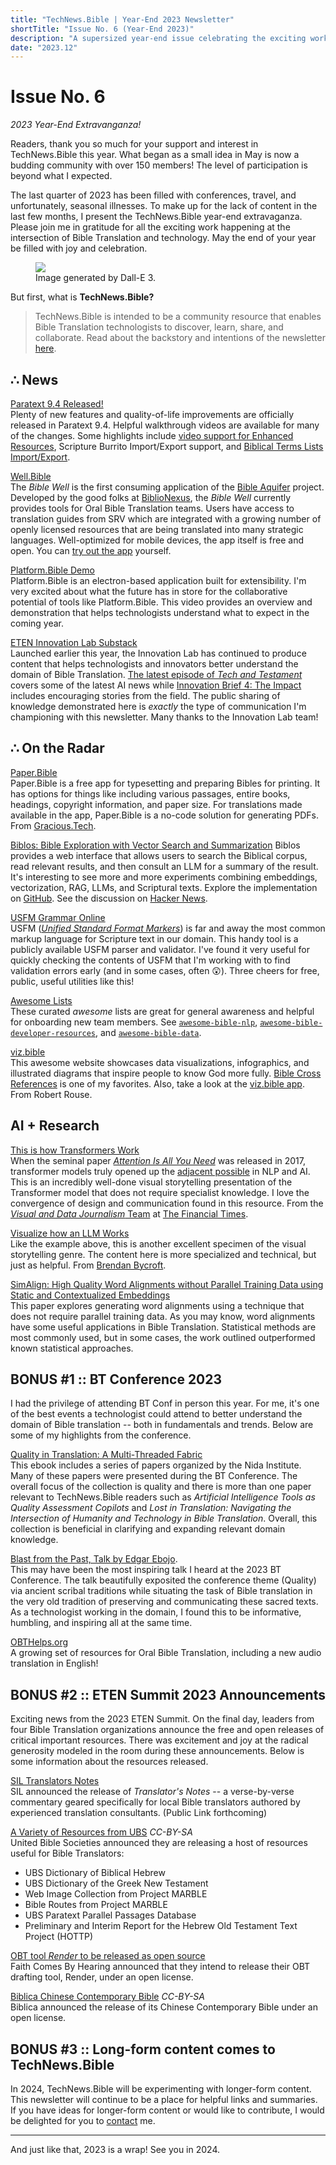 ```yaml
---
title: "TechNews.Bible | Year-End 2023 Newsletter"
shortTitle: "Issue No. 6 (Year-End 2023)"
description: "A supersized year-end issue celebrating the exciting work happening at the intersection of Bible Translation and technology."
date: "2023.12"
---
```


<h1 class="mb-0">Issue No. 6</h1>
<div class="mt-0"><em> 2023 Year-End Extravanganza!</em></div>

Readers, thank you so much for your support and interest in TechNews.Bible this year. What began as a small idea in May is now a budding community with over 150 members! The level of participation is beyond what I expected.

The last quarter of 2023 has been filled with conferences, travel, and unfortunately, seasonal illnesses. To make up for the lack of content in the last few months, I present the TechNews.Bible year-end extravaganza. Please join me in gratitude for all the exciting work happening at the intersection of Bible Translation and technology. May the end of your year be filled with joy and celebration.

<figure>
  <img
    class="rounded-lg drop-shadow-2xl object-scale-down h-20 w-20"
    src="/img/issue-6-redux.webp"
  />
  <figcaption>
    Image generated by Dall-E 3.
  </figcaption>
</figure>

But first, what is **TechNews.Bible?**

> TechNews.Bible is intended to be a community resource that enables Bible Translation technologists to discover, learn, share, and collaborate. Read about the backstory and intentions of the newsletter [here](https://technews.bible/about).

## ∴ News

[Paratext 9.4 Released!](https://paratext.org/2023/12/11/paratext-9-4-is-now-available/)    
Plenty of new features and quality-of-life improvements are officially released in Paratext 9.4. Helpful walkthrough videos are available for many of the changes. Some highlights include [video support for Enhanced Resources](https://paratext.org/features/whats-new/whats-new-in-paratext-9-4/?vimeography_gallery=157&vimeography_video=858761461), Scripture Burrito Import/Export support, and [Biblical Terms Lists Import/Export](https://paratext.org/features/whats-new/whats-new-in-paratext-9-4/?vimeography_gallery=157&vimeography_video=858020833).

[Well.Bible](https://well.bible/)    
The *Bible Well* is the first consuming application of the [Bible Aquifer](https://etenlab.notion.site/The-Bible-Aquifer-An-Overview-4053f57212814609a39d9bfdd8a90d15) project. Developed by the good folks at [BiblioNexus](https://biblionexus.org/), the *Bible Well* currently provides tools for Oral Bible Translation teams. Users have access to translation guides from SRV which are integrated with a growing number of openly licensed resources that are being translated into many strategic languages. Well-optimized for mobile devices, the app itself is free and open. You can [try out the app](https://app.well.bible) yourself.

[Platform.Bible Demo](https://www.youtube.com/watch?v=0wa94gJTCVw)    
Platform.Bible is an electron-based application built for extensibility. I'm very excited about what the future has in store for the collaborative potential of tools like Platform.Bible.  This video provides an overview and demonstration that helps technologists understand what to expect in the coming year.

[ETEN Innovation Lab Substack](https://etenlab.substack.com/)    
Launched earlier this year, the Innovation Lab has continued to produce content that helps technologists and innovators better understand the domain of Bible Translation. [The latest episode of *Tech and Testament*](https://etenlab.substack.com/p/tech-and-testament-episode-4) covers some of the latest AI news while [Innovation Brief 4: The Impact](https://etenlab.substack.com/p/innovation-brief-4-the-impact) includes encouraging stories from the field. The public sharing of knowledge demonstrated here is *exactly* the type of communication I'm championing with this newsletter. Many thanks to the Innovation Lab team!

## ∴ On the Radar

[Paper.Bible](https://paper.bible)    
Paper.Bible is a free app for typesetting and preparing Bibles for printing. It has options for things like including various passages, entire books, headings, copyright information, and paper size. For translations made available in the app, Paper.Bible is a no-code solution for generating PDFs. From [Gracious.Tech](https://gracious.tech/).

[Biblos: Bible Exploration with Vector Search and Summarization](https://biblos.app/)
Biblos provides a web interface that allows users to search the Biblical corpus, read relevant results, and then consult an LLM for a summary of the result. It's interesting to see more and more experiments combining embeddings, vectorization, RAG, LLMs, and Scriptural texts. Explore the implementation on [GitHub](https://github.com/dssjon/biblos). See the discussion on [Hacker News](https://news.ycombinator.com/item?id=38040591).

[USFM Grammar Online](https://usfm-grammar-revant.netlify.app/)    
USFM ([*Unified Standard Format Markers*](https://ubsicap.github.io/usfm/about/index.html)) is far and away the most common markup language for Scripture text in our domain. This handy tool is a publicly available USFM parser and validator. I've found it very useful for quickly checking the contents of USFM that I'm working with to find validation errors early (and in some cases, often 😲). Three cheers for free, public, useful utilities like this!

[Awesome Lists](https://github.com/jcuenod/awesome-bible-data/)    
These curated *awesome* lists are great for general awareness and helpful for onboarding new team members. See [`awesome-bible-nlp`](https://github.com/BibleNLP/awesome-bible-nlp), [`awesome-bible-developer-resources`](https://github.com/biblenerd/awesome-bible-developer-resources), and [`awesome-bible-data`](https://github.com/jcuenod/awesome-bible-data/).

[viz.bible](https://viz.bible/)    
This awesome website showcases data visualizations, infographics, and illustrated diagrams that inspire people to know God more fully. [Bible Cross References](https://viz.bible/bible-cross-references-gallery/) is one of my favorites. Also, take a look at the [viz.bible app](https://viz.bible/app/). From Robert Rouse.

## AI + Research

[This is how Transformers Work](https://ig.ft.com/generative-ai)    
When the seminal paper [*Attention Is All You Need*](https://arxiv.org/abs/1706.03762) was released in 2017,  transformer models truly opened up the [adjacent possible](https://www.practicallyefficient.com/2010/09/28/the-adjacent-possible.html) in NLP and AI. This is an incredibly well-done visual storytelling presentation of the Transformer model that does not require specialist knowledge. I love the convergence of design and communication found in this resource. From the [*Visual and Data Journalism* Team](https://www.ft.com/visual-and-data-journalism) at [The Financial Times](https://ft.com/).

[Visualize how an LLM Works](https://bbycroft.net/llm)    
Like the example above, this is another excellent specimen of the visual storytelling genre. The content here is more specialized and technical, but just as helpful. From [Brendan Bycroft](https://bbycroft.net/).

[SimAlign: High Quality Word Alignments without Parallel Training Data using Static and Contextualized Embeddings](https://arxiv.org/abs/2004.08728)    
This paper explores generating word alignments using a technique that does not require parallel training data. As you may know, word alignments have some useful applications in Bible Translation. Statistical methods are most commonly used, but in some cases, the work outlined outperformed known statistical approaches.

## BONUS #1 :: BT Conference 2023
I had the privilege of attending BT Conf in person this year. For me, it's one of the best events a technologist could attend to better understand the domain of Bible translation -- both in fundamentals and trends. Below are some of my highlights from the conference.

[Quality in Translation: A Multi-Threaded Fabric](https://leanpub.com/qualityintranslation)    
This ebook includes a series of papers organized by the Nida Institute. Many of these papers were presented during the BT Conference. The overall focus of the collection is quality and there is more than one paper relevant to TechNews.Bible readers such as *Artificial Intelligence Tools as Quality Assessment Copilots* and *Lost in Translation: Navigating the Intersection of Humanity and Technology in Bible Translation*. Overall, this collection is beneficial in clarifying and expanding relevant domain knowledge.

[Blast from the Past, Talk by Edgar Ebojo](https://www.youtube.com/watch?v=KJPAe_tB_cc).   
This may have been the most inspiring talk I heard at the 2023 BT Conference. The talk beautifully exposited the conference theme (Quality) via ancient scribal traditions while situating the task of Bible translation in the very old tradition of preserving and communicating these sacred texts. As a technologist working in the domain, I found this to be informative, humbling, and inspiring all at the same time.

[OBTHelps.org](https://obthelps.org)   
A growing set of resources for Oral Bible Translation, including a new audio translation in English!

## BONUS #2 :: ETEN Summit 2023 Announcements
Exciting news from the 2023 ETEN Summit. On the final day, leaders from four Bible Translation organizations announce the free and open releases of critical important resources. There was excitement and joy at the radical generosity modeled in the room during these announcements. Below is some information about the resources released.

[SIL Translators Notes](https://www.sil.org/translation/translators-notes)    
SIL announced the release of *Translator's Notes* -- a verse-by-verse commentary geared specifically for local Bible translators authored by experienced translation consultants. (Public Link forthcoming)

[A Variety of Resources from UBS](https://github.com/ubsicap/ubs-open-license) *CC-BY-SA*    
United Bible Societies announced they are releasing a host of resources useful for Bible Translators:

* UBS Dictionary of Biblical Hebrew
* UBS Dictionary of the Greek New Testament
* Web Image Collection from Project MARBLE
* Bible Routes from Project MARBLE
* UBS Paratext Parallel Passages Database
* Preliminary and Interim Report for the Hebrew Old Testament Text Project (HOTTP)

[OBT tool *Render* to be released as open source](https://www.faithcomesbyhearing.com/what-we-do/oral-bible-translation/render)    
Faith Comes By Hearing announced that they intend to release their OBT drafting tool, Render, under an open license.

[Biblica Chinese Contemporary Bible](https://open.bible/bibles/653ffadfd1847b279a023406) *CC-BY-SA*    
Biblica announced the release of its Chinese Contemporary Bible under an open license.

## BONUS #3 :: Long-form content comes to TechNews.Bible
In 2024, TechNews.Bible will be experimenting with longer-form content. This newsletter will continue to be a place for helpful links and summaries. If you have ideas for longer-form content or would like to contribute, I would be delighted for you to [contact](/contact) me.

---

And just like that, 2023 is a wrap! See you in 2024.
